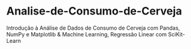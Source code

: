 # Analise-de-Consumo-de-Cerveja

Introdução à Análise de Dados de Consumo de Cerveja com Pandas, NumPy e Matplotlib & Machine Learning, Regressão Linear com SciKit-Learn
